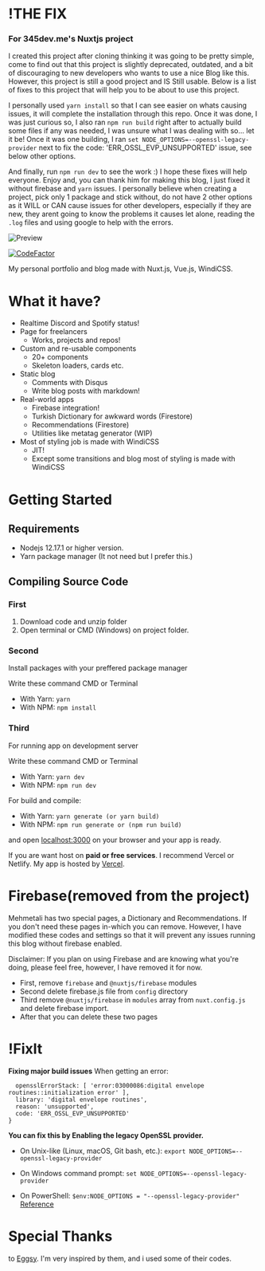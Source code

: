 # !THE FIX
### For 345dev.me's Nuxtjs project

I created this project after cloning thinking it was going to be pretty simple, come to find out that this project is slightly deprecated, outdated, and a bit of discouraging to new developers who wants to use a nice Blog like this.
However, this project is still a good project and IS Still usable. Below is a list of fixes to this project that will help you to be about to use this project.

I personally used `yarn install` so that I can see easier on whats causing issues, it will complete the installation through this repo. Once it was done, I was just curious so, I also ran `npm run build` right after to actually build some files if any was needed, I was unsure what I was dealing with so... let it be!
Once it was one building, I ran `set NODE_OPTIONS=--openssl-legacy-provider` next to fix the  code: 'ERR_OSSL_EVP_UNSUPPORTED' issue, see below other options.

And finally, run `npm run dev` to see the work :) I hope these fixes will help everyone. Enjoy and, you can thank him for making this blog, I just fixed it without firebase and `yarn` issues. I personally believe when creating a project, pick only 1 package and stick without, do not have 2 other options as it WILL or CAN cause issues for other developers, especially if they are new, they arent going to know the problems it causes let alone, reading the `.log` files and using google to help with the errors.

![Preview](https://raw.githubusercontent.com/Mehmetali345Dev/website/master/preview.png)

[![CodeFactor](https://www.codefactor.io/repository/github/mehmetali345dev/website/badge)](https://www.codefactor.io/repository/github/mehmetali345dev/website)

My personal portfolio and blog made with Nuxt.js, Vue.js, WindiCSS.


# What it have?

- Realtime Discord and Spotify status!
- Page for freelancers
    - Works, projects and repos!
- Custom and re-usable components
    - 20+ components
    - Skeleton loaders, cards etc.
- Static blog
    - Comments with Disqus
    - Write blog posts with markdown!
- Real-world apps
    - Firebase integration!
    - Turkish Dictionary for awkward words (Firestore)
    - Recommendations (Firestore)
    - Utilities like metatag generator (WIP)
- Most of styling job is made with WindiCSS
    - JIT!
    - Except some transitions and blog most of styling is made with WindiCSS
# Getting Started

## Requirements

- Nodejs 12.17.1 or higher version.
- Yarn package manager (It not need but I prefer this.)

## Compiling Source Code

### First
 1. Download code and unzip folder
 2. Open terminal or CMD (Windows) on project folder.  
### Second
Install packages with your preffered package manager

Write these command CMD or Terminal
 - With Yarn: ```yarn```
 - With NPM: ```npm install```

### Third
For running app on development server

Write these command CMD or Terminal

 - With Yarn: ```yarn dev```
 - With NPM: ```npm run dev```

For build and compile:

 - With Yarn: ```yarn generate (or yarn build)```
 - With NPM: ```npm run generate or (npm run build)```

and open [localhost:3000](http://localhost:3000) on your browser and your app is ready.

If you are want host on **paid or free services**. I recommend Vercel or Netlify. My app is hosted by [Vercel](https://vercel.com).

# Firebase(removed from the project)
Mehmetali has two special pages, a Dictionary and Recommendations. If you don't need these pages in-which you can remove. However, I have modified these codes and settings so that it will prevent any issues running this blog without firebase enabled.

Disclaimer: If you plan on using Firebase and are knowing what you're doing, please feel free, however, I have removed it for now.

- First, remove `firebase` and `@nuxtjs/firebase` modules
- Second delete firebase.js file from `config` directory
- Third remove `@nuxtjs/firebase` in `modules` array from `nuxt.config.js` and delete firebase import.
- After that you can delete these two pages

# !FixIt
**Fixing major build issues**
When getting an error:
```
  opensslErrorStack: [ 'error:03000086:digital envelope routines::initialization error' ],
  library: 'digital envelope routines',
  reason: 'unsupported',
  code: 'ERR_OSSL_EVP_UNSUPPORTED'
}
```

**You can fix this by Enabling the legacy OpenSSL provider.**

- On Unix-like (Linux, macOS, Git bash, etc.):
`export NODE_OPTIONS=--openssl-legacy-provider`

- On Windows command prompt:
`set NODE_OPTIONS=--openssl-legacy-provider`

- On PowerShell:
`$env:NODE_OPTIONS = "--openssl-legacy-provider"`
[Reference](https://github.com/webpack/webpack/issues/14532#issuecomment-947012063)

# Special Thanks
to [Eggsy](https://github.com/eggsy). I'm very inspired by them, and i used some of their codes. 
